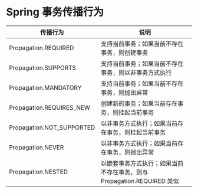 # Spring 事务传播行为

传播行为 | 说明 
--- | ---
Propagation.REQUIRED | 支持当前事务；如果当前不存在事务，则创建事务
Propagation.SUPPORTS | 支持当前事务；如果当前不存在事务，则以非事务方式执行
Propagation.MANDATORY | 支持当前事务；如果当前不存在事务，则抛出异常
Propagation.REQUIRES_NEW | 创建新的事务；如果当前存在事务，则挂起当前事务
Propagation.NOT_SUPPORTED | 以非事务方式执行；如果当前存在事务，则挂起当前事务
Propagation.NEVER | 以非事务方式执行；如果当前存在事务，则抛出异常
Propagation.NESTED | 以嵌套事务方式执行；如果当前不存在事务，则与 Propagation.REQUIRED 类似